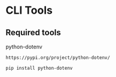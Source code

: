 # CLI Tools

## Required tools

python-dotenv
```
https://pypi.org/project/python-dotenv/

pip install python-dotenv

```
